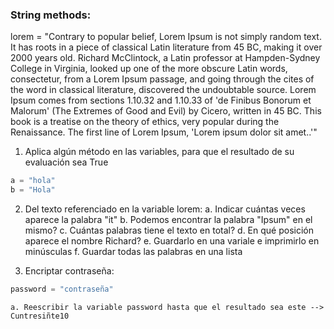 ### String methods:

lorem = "Contrary to popular belief, Lorem Ipsum is not simply random text. It has roots in a piece of classical Latin literature from 45 BC, making it over 2000 years old. Richard McClintock, a Latin professor at Hampden-Sydney College in Virginia, looked up one of the more obscure Latin words, consectetur, from a Lorem Ipsum passage, and going through the cites of the word in classical literature, discovered the undoubtable source. Lorem Ipsum comes from sections 1.10.32 and 1.10.33 of 'de Finibus Bonorum et Malorum' (The Extremes of Good and Evil) by Cicero, written in 45 BC. This book is a treatise on the theory of ethics, very popular during the Renaissance. The first line of Lorem Ipsum, 'Lorem ipsum dolor sit amet..'"

1. Aplica algún método en las variables, para que el resultado de su evaluación sea True
```python
a = "hola"
b = "Hola"
```
2. Del texto referenciado en la variable lorem:
	a. Indicar cuántas veces aparece la palabra "it"
	b. Podemos encontrar la palabra "Ipsum" en el mismo?
	c. Cuántas palabras tiene el texto en total?
	d. En qué posición aparece el nombre Richard?
	e. Guardarlo en una variale e imprimirlo en minúsculas
	f. Guardar todas las palabras en una lista

3. Encriptar contraseña:
```python
password = "contraseña"	
```
	a. Reescribir la variable password hasta que el resultado sea este --> Cuntresiñte10
